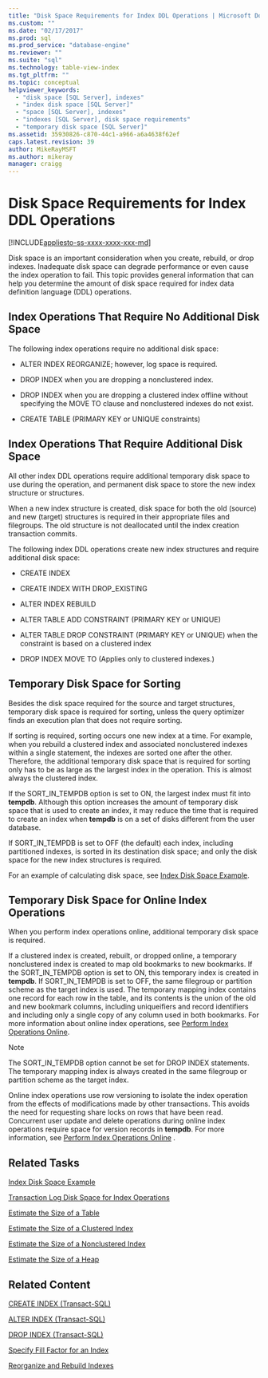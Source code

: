 ```yaml
---
title: "Disk Space Requirements for Index DDL Operations | Microsoft Docs"
ms.custom: ""
ms.date: "02/17/2017"
ms.prod: sql
ms.prod_service: "database-engine"
ms.reviewer: ""
ms.suite: "sql"
ms.technology: table-view-index
ms.tgt_pltfrm: ""
ms.topic: conceptual
helpviewer_keywords: 
  - "disk space [SQL Server], indexes"
  - "index disk space [SQL Server]"
  - "space [SQL Server], indexes"
  - "indexes [SQL Server], disk space requirements"
  - "temporary disk space [SQL Server]"
ms.assetid: 35930826-c870-44c1-a966-a6a4638f62ef
caps.latest.revision: 39
author: MikeRayMSFT
ms.author: mikeray
manager: craigg
---
```

# Disk Space Requirements for Index DDL Operations
[!INCLUDE[appliesto-ss-xxxx-xxxx-xxx-md](../../includes/appliesto-ss-xxxx-xxxx-xxx-md.md)]

  Disk space is an important consideration when you create, rebuild, or drop indexes. Inadequate disk space can degrade performance or even cause the index operation to fail. This topic provides general information that can help you determine the amount of disk space required for index data definition language (DDL) operations.  
  
## Index Operations That Require No Additional Disk Space  
 The following index operations require no additional disk space:  
  
-   ALTER INDEX REORGANIZE; however, log space is required.  
  
-   DROP INDEX when you are dropping a nonclustered index.  
  
-   DROP INDEX when you are dropping a clustered index offline without specifying the MOVE TO clause and nonclustered indexes do not exist.  
  
-   CREATE TABLE (PRIMARY KEY or UNIQUE constraints)  
  
## Index Operations That Require Additional Disk Space  
 All other index DDL operations require additional temporary disk space to use during the operation, and permanent disk space to store the new index structure or structures.  
  
 When a new index structure is created, disk space for both the old (source) and new (target) structures is required in their appropriate files and filegroups. The old structure is not deallocated until the index creation transaction commits.  
  
 The following index DDL operations create new index structures and require additional disk space:  
  
-   CREATE INDEX  
  
-   CREATE INDEX WITH DROP_EXISTING  
  
-   ALTER INDEX REBUILD  
  
-   ALTER TABLE ADD CONSTRAINT (PRIMARY KEY or UNIQUE)  
  
-   ALTER TABLE DROP CONSTRAINT (PRIMARY KEY or UNIQUE) when the constraint is based on a clustered index  
  
-   DROP INDEX MOVE TO (Applies only to clustered indexes.)  
  
## Temporary Disk Space for Sorting  
 Besides the disk space required for the source and target structures, temporary disk space is required for sorting, unless the query optimizer finds an execution plan that does not require sorting.  
  
 If sorting is required, sorting occurs one new index at a time. For example, when you rebuild a clustered index and associated nonclustered indexes within a single statement, the indexes are sorted one after the other. Therefore, the additional temporary disk space that is required for sorting only has to be as large as the largest index in the operation. This is almost always the clustered index.  
  
 If the SORT_IN_TEMPDB option is set to ON, the largest index must fit into **tempdb**. Although this option increases the amount of temporary disk space that is used to create an index, it may reduce the time that is required to create an index when **tempdb** is on a set of disks different from the user database.  
  
 If SORT_IN_TEMPDB is set to OFF (the default) each index, including partitioned indexes, is sorted in its destination disk space; and only the disk space for the new index structures is required.  
  
 For an example of calculating disk space, see [Index Disk Space Example](../../relational-databases/indexes/index-disk-space-example.md).  
  
## Temporary Disk Space for Online Index Operations  
 When you perform index operations online, additional temporary disk space is required.  
  
 If a clustered index is created, rebuilt, or dropped online, a temporary nonclustered index is created to map old bookmarks to new bookmarks. If the SORT_IN_TEMPDB option is set to ON, this temporary index is created in **tempdb**. If SORT_IN_TEMPDB is set to OFF, the same filegroup or partition scheme as the target index is used. The temporary mapping index contains one record for each row in the table, and its contents is the union of the old and new bookmark columns, including uniqueifiers and record identifiers and including only a single copy of any column used in both bookmarks. For more information about online index operations, see [Perform Index Operations Online](../../relational-databases/indexes/perform-index-operations-online.md).  
  
> [!NOTE]  
>  The SORT_IN_TEMPDB option cannot be set for DROP INDEX statements. The temporary mapping index is always created in the same filegroup or partition scheme as the target index.  
  
 Online index operations use row versioning to isolate the index operation from the effects of modifications made by other transactions. This avoids the need for requesting share locks on rows that have been read. Concurrent user update and delete operations during online index operations require space for version records in **tempdb**. For more information, see [Perform Index Operations Online](../../relational-databases/indexes/perform-index-operations-online.md) .  
  
## Related Tasks  
 [Index Disk Space Example](../../relational-databases/indexes/index-disk-space-example.md)  
  
 [Transaction Log Disk Space for Index Operations](../../relational-databases/indexes/transaction-log-disk-space-for-index-operations.md)  
  
 [Estimate the Size of a Table](../../relational-databases/databases/estimate-the-size-of-a-table.md)  
  
 [Estimate the Size of a Clustered Index](../../relational-databases/databases/estimate-the-size-of-a-clustered-index.md)  
  
 [Estimate the Size of a Nonclustered Index](../../relational-databases/databases/estimate-the-size-of-a-nonclustered-index.md)  
  
 [Estimate the Size of a Heap](../../relational-databases/databases/estimate-the-size-of-a-heap.md)  
  
## Related Content  
 [CREATE INDEX &#40;Transact-SQL&#41;](../../t-sql/statements/create-index-transact-sql.md)  
  
 [ALTER INDEX &#40;Transact-SQL&#41;](../../t-sql/statements/alter-index-transact-sql.md)  
  
 [DROP INDEX &#40;Transact-SQL&#41;](../../t-sql/statements/drop-index-transact-sql.md)  
  
 [Specify Fill Factor for an Index](../../relational-databases/indexes/specify-fill-factor-for-an-index.md)  
  
 [Reorganize and Rebuild Indexes](../../relational-databases/indexes/reorganize-and-rebuild-indexes.md)  
  
  
